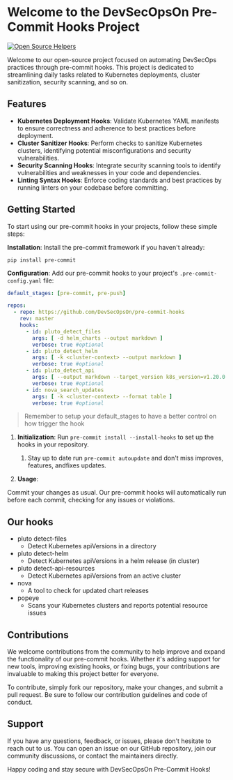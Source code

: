 # Welcome to the DevSecOpsOn Pre-Commit Hooks Project

[![Open Source Helpers](https://www.codetriage.com/devsecopsbr/kubernetes/badges/users.svg)](https://www.codetriage.com/devsecopsbr/kubernetes)

Welcome to our open-source project focused on automating DevSecOps practices through pre-commit hooks. This project is dedicated to streamlining daily tasks related to Kubernetes deployments, cluster sanitization, security scanning, and so on.

## Features

- **Kubernetes Deployment Hooks**: Validate Kubernetes YAML manifests to ensure correctness and adherence to best practices before deployment.
- **Cluster Sanitizer Hooks**: Perform checks to sanitize Kubernetes clusters, identifying potential misconfigurations and security vulnerabilities.
- **Security Scanning Hooks**: Integrate security scanning tools to identify vulnerabilities and weaknesses in your code and dependencies.
- **Linting Syntax Hooks**: Enforce coding standards and best practices by running linters on your codebase before committing.

## Getting Started

To start using our pre-commit hooks in your projects, follow these simple steps:

**Installation**: Install the pre-commit framework if you haven't already:

```shell
pip install pre-commit
```

**Configuration**: Add our pre-commit hooks to your project's `.pre-commit-config.yaml` file:

```yaml
default_stages: [pre-commit, pre-push]

repos:
  - repo: https://github.com/DevSecOpsOn/pre-commit-hooks
    rev: master
    hooks:
      - id: pluto_detect_files
        args: [ -d helm_charts --output markdown ]
        verbose: true #optional
      - id: pluto_detect_helm
        args: [ -k <cluster-context> --output markdown ]
        verbose: true #optional
      - id: pluto_detect_api
        args: [ --output markdown --target_version k8s_version=v1.20.0 ]
        verbose: true #optional
      - id: nova_search_updates
        args: [ -k <cluster-context> --format table ]
        verbose: true #optional
```

> Remember to setup your default_stages to have a better control on how trigger the hook

1. **Initialization**: Run `pre-commit install --install-hooks` to set up the hooks in your repository.
   1. Stay up to date run `pre-commit autoupdate` and don't miss improves, features, andfixes updates.

2. **Usage**:

Commit your changes as usual. Our pre-commit hooks will automatically run before each commit, checking for any issues or violations.

## Our hooks

- pluto detect-files
  - Detect Kubernetes apiVersions in a directory
- pluto detect-helm
  - Detect Kubernetes apiVersions in a helm release (in cluster)
- pluto detect-api-resources
  - Detect Kubernetes apiVersions from an active cluster
- nova
  - A tool to check for updated chart releases
- popeye
  - Scans your Kubernetes clusters and reports potential resource issues

## Contributions

We welcome contributions from the community to help improve and expand the functionality of our pre-commit hooks. Whether it's adding support for new tools, improving existing hooks, or fixing bugs, your contributions are invaluable to making this project better for everyone.

To contribute, simply fork our repository, make your changes, and submit a pull request. Be sure to follow our contribution guidelines and code of conduct.

## Support

If you have any questions, feedback, or issues, please don't hesitate to reach out to us. You can open an issue on our GitHub repository, join our community discussions, or contact the maintainers directly.

Happy coding and stay secure with DevSecOpsOn Pre-Commit Hooks!
